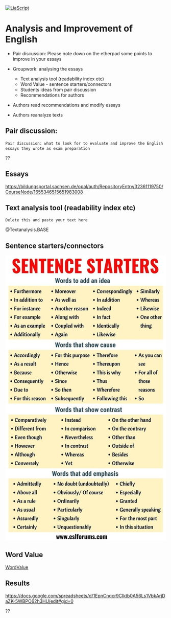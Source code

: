 <!--
author:   Mark Jacob
email:    Mark.Jacob@iuz.tu-freiberg.de
version:  0.0.1
language: en
narrator: UK English Female

comment:  This simple description of your course.
          Multiline is also okay.

link:     https://cdn.jsdelivr.net/chartist.js/latest/chartist.min.css

script:   https://cdn.jsdelivr.net/chartist.js/latest/chartist.min.js

icon: ./img/WBM_orig_RGB.jpg

import: https://raw.githubusercontent.com/liaTemplates/TextAnalysis/main/README.md

-->

[![LiaScript](https://raw.githubusercontent.com/LiaScript/LiaScript/master/badges/course.svg)](https://liascript.github.io/course/?https://github.com/markjjacob/UNIcertIII/blob/main/TextAnalysis.md)

# Analysis and Improvement of English

- Pair discussion: Please note down on the etherpad some points to improve in your essays

- Groupwork: analysing the essays

  - Text analysis tool (readability index etc)
  - Word Value - sentence starters/connectors
  - Students ideas from pair discussion
  - Recommendations for authors

- Authors read recommendations and modify essays

- Authors reanalyze texts

## Pair discussion:
    Pair discussion: what to look for to evaluate and improve the English essays they wrote as exam preparation

??[](https://etherpad.informatik.tu-freiberg.de/p/TextAnalysis)

## Essays

https://bildungsportal.sachsen.de/opal/auth/RepositoryEntry/32361119750/CourseNode/1655346515651983008

## Text analysis tool (readability index etc)

``` text
Delete this and paste your text here
```
@Textanalysis.BASE

## Sentence starters/connectors

![](./img/sentence_starters.jpg)

## Word Value

[WordValue](http://www.wordvalue.gwi.uni-muenchen.de/home)

## Results

https://docs.google.com/spreadsheets/d/1EpnCnqcr9CIktb0A56Ls1VbkArjDaZK-5WBPO62h3HU/edit#gid=0

??[](https://docs.google.com/spreadsheets/d/1EpnCnqcr9CIktb0A56Ls1VbkArjDaZK-5WBPO62h3HU/edit#gid=0)
